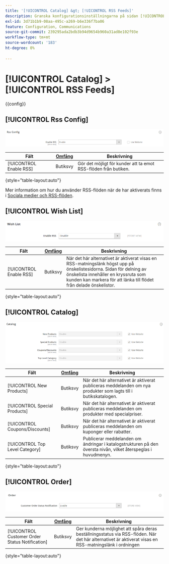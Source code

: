 ```yaml
---
title: '[!UICONTROL Catalog] &gt; [!UICONTROL RSS Feeds]'
description: Granska konfigurationsinställningarna på sidan [!UICONTROL Catalog] &gt; [!UICONTROL RSS Feeds] i Commerce Admin.
exl-id: 3d71b1b9-08aa-495c-a269-b6e336f7ba06
feature: Configuration, Communications
source-git-commit: 239295ada2bdb3b94d9654b960a31ad8e102f93e
workflow-type: tm+mt
source-wordcount: '183'
ht-degree: 0%

---
```


# [!UICONTROL Catalog] > [!UICONTROL RSS Feeds]

{{config}}

## [!UICONTROL Rss Config]

![RSS-konfiguration](./assets/rss-feeds-rss-config.png)<!-- zoom -->

<!-- [Rss Config](https://docs.magento.com/user-guide/marketing/rss-feed.html) -->

| Fält | [Omfång](../../getting-started/websites-stores-views.md#scope-settings) | Beskrivning |
|--- |--- |--- |
| [!UICONTROL Enable RSS] | Butiksvy | Gör det möjligt för kunder att ta emot RSS-flöden från butiken. |

{style="table-layout:auto"}

Mer information om hur du använder RSS-flöden när de har aktiverats finns i [Sociala medier och RSS-flöden](../../merchandising-promotions/social-rss.md).

## [!UICONTROL Wish List]

![Önsklista](./assets/rss-feeds-wishlist.png)<!-- zoom -->

<!-- [Wish List](https://docs.magento.com/user-guide/marketing/wishlists.html) -->

| Fält | [Omfång](../../getting-started/websites-stores-views.md#scope-settings) | Beskrivning |
|--- |--- |--- |
| [!UICONTROL Enable RSS] | Butiksvy | När det här alternativet är aktiverat visas en RSS-matningslänk högst upp på önskelistesidorna. Sidan för delning av önskelista innehåller en kryssruta som kunden kan markera för att länka till flödet från delade önskelistor. |

{style="table-layout:auto"}

## [!UICONTROL Catalog]

![Katalog](./assets/rss-feeds-catalog.png)<!-- zoom -->

<!-- [Catalog](https://docs.magento.com/user-guide/catalog/catalog-menu.html) -->

| Fält | [Omfång](../../getting-started/websites-stores-views.md#scope-settings) | Beskrivning |
|--- |--- |--- |
| [!UICONTROL New Products] | Butiksvy | När det här alternativet är aktiverat publiceras meddelanden om nya produkter som lagts till i butikskatalogen. |
| [!UICONTROL Special Products] | Butiksvy | När det här alternativet är aktiverat publiceras meddelanden om produkter med specialpriser. |
| [!UICONTROL Coupons/Discounts] | Butiksvy | När det här alternativet är aktiverat publiceras meddelanden om kuponger eller rabatter. |
| [!UICONTROL Top Level Category] | Butiksvy | Publicerar meddelanden om ändringar i katalogstrukturen på den översta nivån, vilket återspeglas i huvudmenyn. |

{style="table-layout:auto"}

## [!UICONTROL Order]

![Beställ](./assets/rss-feeds-order.png)<!-- zoom -->

<!-- [Order](https://docs.magento.com/user-guide/sales/order-status-notification.html) -->

| Fält | [Omfång](../../getting-started/websites-stores-views.md#scope-settings) | Beskrivning |
|--- |--- |--- |
| [!UICONTROL Customer Order Status Notification] | Butiksvy | Ger kunderna möjlighet att spåra deras beställningsstatus via RSS-flöden. När det här alternativet är aktiverat visas en RSS-matningslänk i ordningen |

{style="table-layout:auto"}
